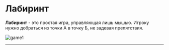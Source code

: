 # Лабиринт

**Лабиринт** - это простая игра, управляющая лишь мышью. 
Игроку нужно добраться из точки А в точку Б, не задевая препятствия. 


![game1](https://user-images.githubusercontent.com/55308441/81375109-77de1e00-9109-11ea-8c7d-da70dd92852e.PNG)

---

